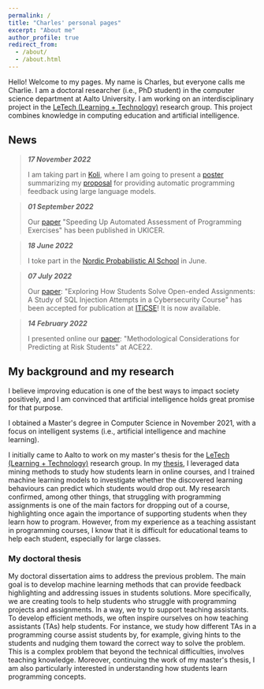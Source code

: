 ```yaml
---
permalink: /
title: "Charles' personal pages"
excerpt: "About me"
author_profile: true
redirect_from: 
  - /about/
  - /about.html
---
```


Hello! Welcome to my pages. My name is Charles, but everyone calls me Charlie. I am a doctoral researcher (i.e., PhD student) in the computer science department at Aalto University. I am working on an interdisciplinary project in the [LeTech (Learning + Technology)](https://research.cs.aalto.fi/LeTech/) research group. This project combines knowledge in computing education and artificial intelligence.

## News 

> ***17 November 2022***
> 
> I am taking part in [Koli](https://www.kolicalling.fi/), where I am going to present a [poster](Koli-2022-poster.pdf) summarizing my [proposal](https://dl.acm.org/doi/10.1145/3564721.3565955) for providing automatic programming feedback using large language models. 

> ***01 September 2022***
> 
> Our [paper](https://dl.acm.org/doi/abs/10.1145/3555009.3555013) "Speeding Up Automated Assessment of Programming Exercises" has been published in UKICER.

> ***18 June 2022***
> 
> I toke part in the [Nordic Probabilistic AI School](https://probabilistic.ai/) in June. 

> ***07 July 2022***
> 
> Our [paper](https://dl.acm.org/doi/10.1145/3502718.3524748): "Exploring How Students Solve Open-ended Assignments: A Study of SQL Injection Attempts in a Cybersecurity Course" has been accepted for publication at [ITiCSE](https://iticse.acm.org/2022/)! It is now available. 

> ***14 February 2022***
> 
> I presented online our [paper](https://dl.acm.org/doi/abs/10.1145/3511861.3511873): "Methodological Considerations for Predicting at Risk Students" at ACE22. 


## My background and my research

I believe improving education is one of the best ways to impact society positively, and I am convinced that artificial intelligence holds great promise for that purpose.

I obtained a Master's degree in Computer Science in November 2021, with a focus on intelligent systems (i.e., artificial intelligence and machine learning). 

I initially came to Aalto to work on my master's thesis for the [LeTech (Learning + Technology)](https://research.cs.aalto.fi/LeTech/) research group. In my [thesis](https://aaltodoc.aalto.fi/handle/123456789/109393), I leveraged data mining methods to study how students learn in online courses, and I trained machine learning models to investigate whether the discovered learning behaviours can predict which students would drop out. My research confirmed, among other things, that struggling with programming assignments is one of the main factors for dropping out of a course, highlighting once again the importance of supporting students when they learn how to program. However, from my experience as a teaching assistant in programming courses, I know that it is difficult for educational teams to help each student, especially for large classes. 

### My doctoral thesis

My doctoral dissertation aims to address the previous problem. The main goal is to develop machine learning methods that can provide feedback highlighting and addressing issues in students solutions. More specifically, we are creating tools to help students who struggle with programming projects and assignments. In a way, we try to support teaching assistants. To develop efficient methods, we often inspire ourselves on how teaching assistants (TAs) help students. For instance, we study how different TAs in a programming course assist students by, for example, giving hints to the students and nudging them toward the correct way to solve the problem. This is a complex problem that beyond the technical difficulties, involves teaching knowledge. Moreover, continuing the work of my master's thesis, I am also particularly interested in understanding how students learn programming concepts. 
